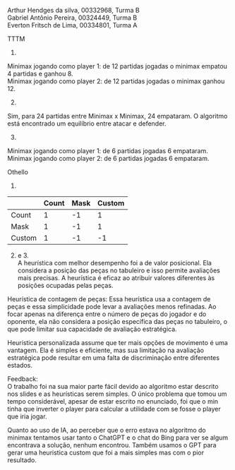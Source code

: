 Arthur Hendges da silva, 00332968, Turma B  
Gabriel Antônio Pereira, 00324449, Turma B  
Everton Fritsch de Lima, 00334801, Turma A  

TTTM  

1. 
Minimax jogando como player 1: de 12 partidas jogadas o minimax empatou 4 partidas e ganhou 8.  
Minimax jogando como player 2: de 12 partidas jogadas o minimax ganhou 12.  

2.
Sim, para 24 partidas entre Minimax x Minimax, 24 empataram. O algoritmo está encontrado um equilíbrio entre atacar e defender.  

3.
Minimax jogando como player 1:  de 6 partidas jogadas 6 empataram.  
Minimax jogando como player 2:  de 6 partidas jogadas 6 empataram.  

Othello  

1. 
|        | Count | Mask | Custom |
| ------ | ----- | ---- | ------ |
| Count  |   1   |  -1  |   1    |
| Mask   |   1   |  -1  |   1    |
| Custom |   1   |  -1  |   -1   |

2. e 3.   
A heurística com melhor desempenho foi a de valor posicional. Ela considera a posição das peças no tabuleiro e isso permite avaliações mais precisas. A heurística é eficaz ao atribuir valores diferentes às posições ocupadas pelas peças.

Heurística de contagem de peças: Essa heurística usa a contagem de peças e essa simplicidade pode levar a avaliações menos refinadas. Ao focar apenas na diferença entre o número de peças do jogador e do oponente, ela não considera a posição específica das peças no tabuleiro, o que pode limitar sua capacidade de avaliação estratégica.

Heurística personalizada assume que ter mais opções de movimento é uma vantagem. Ela é simples e eficiente, mas sua limitação na avaliação estratégica pode resultar em uma falta de discriminação entre diferentes estados. 

Feedback:  
O trabalho foi na sua maior parte fácil devido ao algoritmo estar descrito nos slides e as heurísticas serem simples. O único problema que tomou um tempo considerável, apesar de estar escrito no enunciado, foi que o min tinha que inverter o player para calcular a utilidade com se fosse o player que iria jogar.  

Quanto ao uso de IA, ao perceber que o erro estava no algoritmo do minimax tentamos usar tanto o ChatGPT e o chat do Bing para ver se algum encontrava a solução, nenhum encontrou. Também usamos o GPT para gerar uma heuristica custom que foi a mais simples mas com o pior resultado.  
